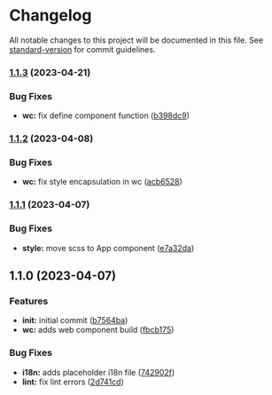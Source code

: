 # Changelog

All notable changes to this project will be documented in this file. See [standard-version](https://github.com/conventional-changelog/standard-version) for commit guidelines.

### [1.1.3](https://github.com/dvcol/about-me/compare/v1.1.2...v1.1.3) (2023-04-21)


### Bug Fixes

* **wc:** fix define component function ([b398dc9](https://github.com/dvcol/about-me/commit/b398dc9b1eeef432e51a4e6a3b445265f638dd5d))

### [1.1.2](https://github.com/dvcol/about-me/compare/v1.1.1...v1.1.2) (2023-04-08)


### Bug Fixes

* **wc:** fix style encapsulation in wc ([acb6528](https://github.com/dvcol/about-me/commit/acb65280dc61dae5fc4d65a71d6aaf6f5e62371d))

### [1.1.1](https://github.com/dvcol/about-me/compare/v1.1.0...v1.1.1) (2023-04-07)


### Bug Fixes

* **style:** move scss to App component ([e7a32da](https://github.com/dvcol/about-me/commit/e7a32da9648a35be2ac61a14781ea35e63dbe1ca))

## 1.1.0 (2023-04-07)


### Features

* **init:** initial commit ([b7564ba](https://github.com/dvcol/about-me/commit/b7564bab0c088b3d6837d29f7a94438e2734e1ab))
* **wc:** adds web component build ([fbcb175](https://github.com/dvcol/about-me/commit/fbcb1753cb1620097aeb91029e499fb4f92434d0))


### Bug Fixes

* **i18n:** adds placeholder i18n file ([742902f](https://github.com/dvcol/about-me/commit/742902f3833c7886060e34d428aaf1c96db1e6ab))
* **lint:** fix lint errors ([2d741cd](https://github.com/dvcol/about-me/commit/2d741cdbe8abe48ced15721a295853727e4095ed))
